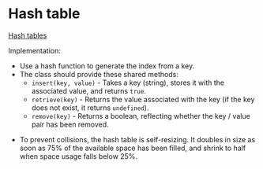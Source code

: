 # Hash table

[Hash tables](https://en.wikipedia.org/wiki/Hash_table)

Implementation:
* Use a hash function to generate the index from a key.
* The class should provide these shared methods:
	- `insert(key, value)` - Takes a key (string), stores it with the associated value, and returns `true`.
	- `retrieve(key)` - Returns the value associated with the key (if the key does not exist, it returns `undefined`).
	- `remove(key)` - Returns a boolean, reflecting whether the key / value pair has been removed.

- To prevent collisions, the hash table is self-resizing. It doubles in size as soon as 75% of the available space has been filled, and shrink to half when space usage falls below 25%.